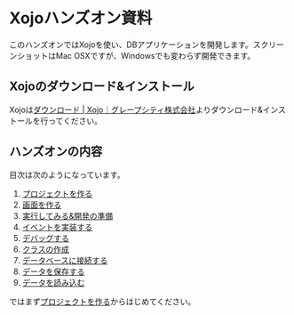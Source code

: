 # Xojoハンズオン資料

このハンズオンではXojoを使い、DBアプリケーションを開発します。スクリーンショットはMac OSXですが、Windowsでも変わらず開発できます。

## Xojoのダウンロード&インストール

Xojoは[ダウンロード | Xojo｜グレープシティ株式会社](https://xojo.grapecity.com/download)よりダウンロード&インストールを行ってください。

## ハンズオンの内容

目次は次のようになっています。

1. [プロジェクトを作る](1.md)
2. [画面を作る](2.md)
3. [実行してみる&開発の準備](3.md)
4. [イベントを実装する](4.md)
5. [デバッグする](5.md)
6. [クラスの作成](6.md)
7. [データベースに接続する](7.md)
8. [データを保存する](8.md)
9. [データを読み込む](9.md)

ではまず[プロジェクトを作る](1.md)からはじめてください。
